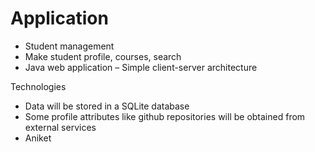 # Application

- Student management
- Make student profile, courses, search
- Java web application – Simple client-server architecture

Technologies

- Data will be stored in a SQLite database
- Some profile attributes like github repositories will be obtained from external services
- Aniket